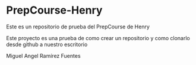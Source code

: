 # PrepCourse-Henry

Este es un repositorio de prueba del PrepCourse de Henry

Este proyecto es una prueba de como crear un repositorio y como clonarlo desde github a nuestro escritorio

Miguel Angel Ramírez Fuentes
